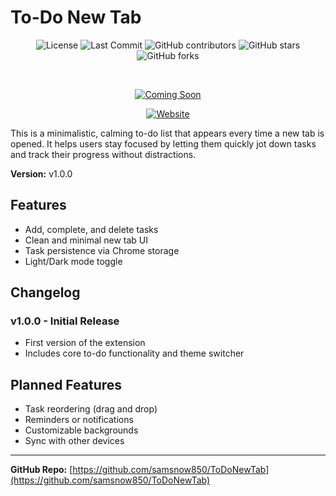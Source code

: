 # To-Do New Tab

<div align="center">

![License](https://img.shields.io/github/license/samsnow850/ToDoNewTab)
![Last Commit](https://img.shields.io/github/last-commit/samsnow850/ToDoNewTab)
![GitHub contributors](https://img.shields.io/github/contributors/samsnow850/ToDoNewTab)
![GitHub stars](https://img.shields.io/github/stars/samsnow850/ToDoNewTab)
![GitHub forks](https://img.shields.io/github/forks/samsnow850/ToDoNewTab)

<br>

<!-- Download Coming Soon Button -->
[![Coming Soon](https://img.shields.io/badge/Download-Coming_Soon-lightgrey?style=for-the-badge&logo=googlechrome&logoColor=white)](#)

<!-- Website Button -->
[![Website](https://img.shields.io/badge/Website-calm-tab-website-home.lovable.app-00BCD4?style=for-the-badge)](https://calm-tab-website-home.lovable.app)

</div>

This is a minimalistic, calming to-do list that appears every time a new tab is opened. It helps users stay focused by letting them quickly jot down tasks and track their progress without distractions.

**Version:** v1.0.0

## Features
- Add, complete, and delete tasks  
- Clean and minimal new tab UI  
- Task persistence via Chrome storage  
- Light/Dark mode toggle  

## Changelog
### v1.0.0 - Initial Release
- First version of the extension  
- Includes core to-do functionality and theme switcher  

## Planned Features
- Task reordering (drag and drop)  
- Reminders or notifications  
- Customizable backgrounds  
- Sync with other devices  

---

**GitHub Repo:** [https://github.com/samsnow850/ToDoNewTab](https://github.com/samsnow850/ToDoNewTab)

